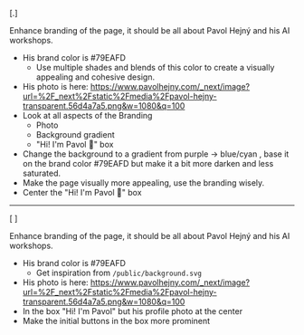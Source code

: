 [.]

Enhance branding of the page, it should be all about Pavol Hejný and his AI workshops.

- His brand color is #79EAFD
    - Use multiple shades and blends of this color to create a visually appealing and cohesive design.
- His photo is here: https://www.pavolhejny.com/_next/image?url=%2F_next%2Fstatic%2Fmedia%2Fpavol-hejny-transparent.56d4a7a5.png&w=1080&q=100
- Look at all aspects of the Branding
  - Photo
  - Background gradient
  - "Hi! I'm Pavol 👋" box
- Change the background to a gradient from purple -> blue/cyan , base it on the brand color #79EAFD but make it a bit more darken and less saturated.
- Make the page visually more appealing, use the branding wisely.
- Center the "Hi! I'm Pavol 👋" box


---


[ ]

Enhance branding of the page, it should be all about Pavol Hejný and his AI workshops.

- His brand color is #79EAFD
    - Get inspiration from `/public/background.svg`
- His photo is here: https://www.pavolhejny.com/_next/image?url=%2F_next%2Fstatic%2Fmedia%2Fpavol-hejny-transparent.56d4a7a5.png&w=1080&q=100
- In the box "Hi! I'm Pavol" but his profile photo at the center
- Make the initial buttons in the box more prominent
